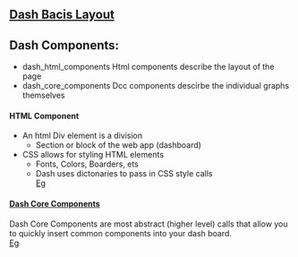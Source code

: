 ## [Dash Bacis Layout](Dash%20App%20Layout/Readme.md)
## Dash Components:
* dash_html_components
Html components describe the layout of the page
* dash_core_components
Dcc components descirbe the individual graphs themselves

#### HTML Component
* An html Div element is a division 
  * Section or block of the web app (dashboard)
* CSS allows for styling HTML elements
  * Fonts, Colors, Boarders, ets
  * Dash uses dictonaries to pass in CSS style calls     
[Eg](Code/HTMLComponents.py)

#### [Dash Core Components](https://dash.plot.ly/dash-core-components)
Dash Core Components are most abstract (higher level) calls that allow you to quickly insert common components into your dash board.     
[Eg](Code/CoreComponents.py)
